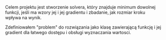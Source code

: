 Celem projektu jest stworzenie solvera, który znajduje minimum dowolnej funkcji, jeśli ma wzory 
jej i jej gradientu i zbadanie, jak rozmiar kroku wpływa na wynik.






Zdefiniowałem "problem" do rozwiązania jako klasę zawierającą funkcję i jej gradient dla
łatwego dostępu i obsługi wyznaczania wartosci.
